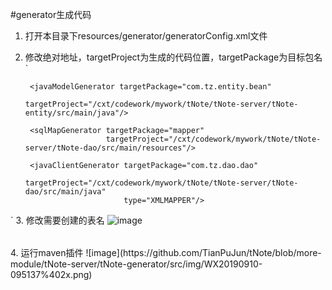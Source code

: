 #generator生成代码
1. 打开本目录下resources/generator/generatorConfig.xml文件
2. 修改绝对地址，targetProject为生成的代码位置，targetPackage为目标包名
`

        <javaModelGenerator targetPackage="com.tz.entity.bean"
                            targetProject="/cxt/codework/mywork/tNote/tNote-server/tNote-entity/src/main/java"/>

        <sqlMapGenerator targetPackage="mapper"
                         targetProject="/cxt/codework/mywork/tNote/tNote-server/tNote-dao/src/main/resources"/>

        <javaClientGenerator targetPackage="com.tz.dao.dao"
                             targetProject="/cxt/codework/mywork/tNote/tNote-server/tNote-dao/src/main/java"
                             type="XMLMAPPER"/>
`
3. 修改需要创建的表名
![image](https://github.com/TianPuJun/tNote/blob/more-module/tNote-server/tNote-generator/src/img/WX20190910-094829%402x.png)
<table tableName="note_log"><generatedKey column="id" sqlStatement="JDBC"/></table>
4. 运行maven插件
![image](https://github.com/TianPuJun/tNote/blob/more-module/tNote-server/tNote-generator/src/img/WX20190910-095137%402x.png)
